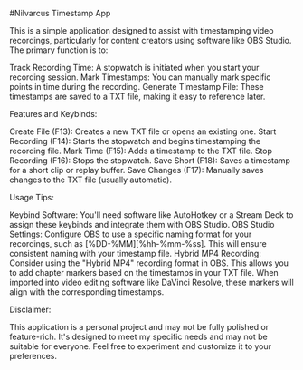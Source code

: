 #Nilvarcus Timestamp App

This is a simple application designed to assist with timestamping video recordings, particularly for content creators using software like OBS Studio. The primary function is to:

Track Recording Time: A stopwatch is initiated when you start your recording session.
Mark Timestamps: You can manually mark specific points in time during the recording.
Generate Timestamp File: These timestamps are saved to a TXT file, making it easy to reference later.

Features and Keybinds:

Create File (F13): Creates a new TXT file or opens an existing one.
Start Recording (F14): Starts the stopwatch and begins timestamping the recording file.
Mark Time (F15): Adds a timestamp to the TXT file.
Stop Recording (F16): Stops the stopwatch.
Save Short (F18): Saves a timestamp for a short clip or replay buffer.
Save Changes (F17): Manually saves changes to the TXT file (usually automatic).

Usage Tips:

Keybind Software: You'll need software like AutoHotkey or a Stream Deck to assign these keybinds and integrate them with OBS Studio.
OBS Studio Settings: Configure OBS to use a specific naming format for your recordings, such as [%DD-%MM][%hh-%mm-%ss]. This will ensure consistent naming with your timestamp file.
Hybrid MP4 Recording: Consider using the "Hybrid MP4" recording format in OBS. This allows you to add chapter markers based on the timestamps in your TXT file. When imported into video editing software like DaVinci Resolve, these markers will align with the corresponding timestamps.

Disclaimer:

This application is a personal project and may not be fully polished or feature-rich. It's designed to meet my specific needs and may not be suitable for everyone. Feel free to experiment and customize it to your preferences.
